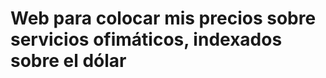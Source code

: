 <h1>Web para colocar mis precios sobre servicios ofimáticos, indexados sobre el dólar</h1>
<br/>
<br/>
<img src=""/>
